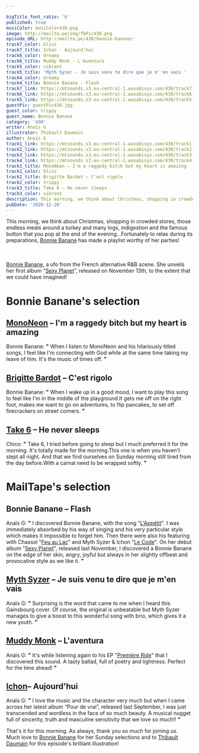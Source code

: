 ```yaml
---

bigTitle_font_ratio: '6'
published: true
musiColor: musiColor430.png
image: http://mailta.pe/img/fbPic430.png
episode_URL: http://mailta.pe/430/bonnie-banane/
track7_color: bliss
track7_title: Ichon - Aujourd'hui
track6_color: dreamy
track6_title: Muddy Monk - L'Aventura
track5_color: vibrant
track5_title: 'Myth Syzer - Je suis venu te dire que je m''en vais '
track4_color: dreamy
track4_title: Bonnie Banane - Flash
track7_link: https://mtsounds.s3.eu-central-1.wasabisys.com/430/track7.mp3
track6_link: https://mtsounds.s3.eu-central-1.wasabisys.com/430/track6.mp3
track5_link: https://mtsounds.s3.eu-central-1.wasabisys.com/430/track5.mp3
guestPic: guestPic430.jpg
guest_color: trippy
guest_name: Bonnie Banane
category: '430'
writer: Anaïs G
illustrator: Thibault Daumain
author: Anaïs G
track1_link: https://mtsounds.s3.eu-central-1.wasabisys.com/430/track1.mp3
track2_link: https://mtsounds.s3.eu-central-1.wasabisys.com/430/track2.mp3
track3_link: https://mtsounds.s3.eu-central-1.wasabisys.com/430/track3.mp3
track4_link: https://mtsounds.s3.eu-central-1.wasabisys.com/430/track4.mp3
track1_title: MonoNeon – I'm a raggedy bitch but my heart is amazing
track1_color: bliss
track2_title: Brigitte Bardot – C'est rigolo
track2_color: trippy
track3_title: Take 6 – He never sleeps
track3_color: vibrant
description: This morning, we think about Christmas, shopping in crowded stores, those endless meals around a turkey and many logs, indigestion and the famous button that you pop at the end of the evening...Fortunately to relax during its preparations, Bonnie Banane has made a playlist worthy of her parties!
pubDate: '2020-12-20'
---
```


This morning, we think about Christmas, shopping in crowded stores, those endless meals around a turkey and many logs, indigestion and the famous button that you pop at the end of the evening...Fortunately to relax during its preparations, [Bonnie Banane](https://bonniebanane.bandcamp.com/album/sexy-planet) has made a playlist worthy of her parties!

<br><br>
[Bonnie Banane](https://www.facebook.com/bonniebananemusique), a ufo from the French alternative R&B scene. She unveils her first album “[Sexy Planet](https://bonniebanane.bandcamp.com/album/sexy-planet)”, released on November 13th, to the extent that we could have imagined!


# Bonnie Banane's selection

## [MonoNeon](https://www.facebook.com/TheMonoNeon/) – I'm a raggedy bitch but my heart is amazing
Bonnie Banane: **"** When I listen to MonoNeon and his hilariously titled songs, I feel like I'm connecting with God while at the same time taking my leave of him. It's the music of times off. **"** 

## [Brigitte Bardot](https://fr.wikipedia.org/wiki/Brigitte_Bardot) – C'est rigolo
Bonnie Banane: **"** When I wake up in a good mood, I want to play this song to feel like I'm in the middle of the playground.It gets me off on the right foot, makes me want to go on adventures, to flip pancakes, to set off firecrackers on street corners. **"** 

## [Take 6](https://www.facebook.com/Take6Official/) – He never sleeps
Chico: **"** Take 6, I tried before going to sleep but I much preferred it for the morning.
It's totally made for the morning.This one is when you haven't slept all night. And that we find ourselves on Sunday morning still tired from the day before.With a carnal need to be wrapped softly.  **"** 

# MailTape's selection

## Bonnie Banane – Flash
Anaïs G: **"** I discovered Bonnie Banane, with the song "[L'Appétit](https://www.youtube.com/watch?v=xMbMJE0D4Dk)". I was immediately absorbed by his way of singing and his very particular style which makes it impossible to forget him. Then there were also his featuring with Chassol "[Feu au Lac](https://www.youtube.com/watch?v=jwKyMtTn30w)" and Myth Syzer & Ichon "[Le Code](https://www.youtube.com/watch?v=NCV2YZOffJM)". On her debut album "[Sexy Planet](https://bonniebanane.bandcamp.com/album/sexy-planet)", released last November, I discovered a Bonnie Banane on the edge of her skin, angry, joyful but always in her slightly offbeat and provocative style as we like it. **"** 

## [Myth Syzer](http://mythsyzer.fr/) – Je suis venu te dire que je m'en vais 
Anaïs G: **"** Surprising is the word that came to me when I heard this Gainsbourg cover. Of course, the original is unbeatable but Myth Syzer manages to give a boost to this wonderful song with brio, which gives it a new youth. **"** 

## [Muddy Monk](https://muddy-monk.bandcamp.com/) – L'aventura
Anaïs G: **"** It's while listening again to his EP "[Première Ride](https://muddy-monk.bandcamp.com/)" that I discovered this sound. A tasty ballad, full of poetry and lightness. Perfect for the time ahead! **"** 

## [Ichon](https://www.facebook.com/yannichonmusic)– Aujourd'hui
Anaïs G: **"** I love the music and the character very much but when I came across her latest album “Pour de vrai”, released last September, I was just transcended and wordless in the face of so much beauty. A musical nugget full of sincerity, truth and masculine sensitivity that we love so much!! **"** 


That's it for this morning. As always, thank you so much for joining us. Much love to [Bonnie Banane](https://bonniebanane.bandcamp.com/releases) for her Sunday selections and to [Thibault Daumain](http://thibaultdaumain.fr/) for this episode's brilliant illustration!
